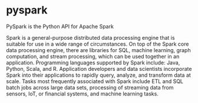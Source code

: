 # pyspark
  PySpark is the Python API for Apache Spark

Spark is a general-purpose distributed data processing engine that is suitable for use in a wide range of circumstances. 
On top of the Spark core data processing engine, there are libraries for SQL, machine learning, graph computation, 
and stream processing, which can be used together in an application. Programming languages supported by 
Spark include: Java, Python, Scala, and R. Application developers and data scientists incorporate Spark into their 
applications to rapidly query, analyze, and transform data at scale. Tasks most frequently associated with Spark include ETL 
and SQL batch jobs across large data sets, processing of streaming data from sensors, IoT, or financial systems, and machine learning tasks.
